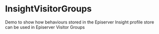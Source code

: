 # InsightVisitorGroups
Demo to show how behaviours stored in the Episerver Insight profile store can be used in Episerver Visitor Groups
